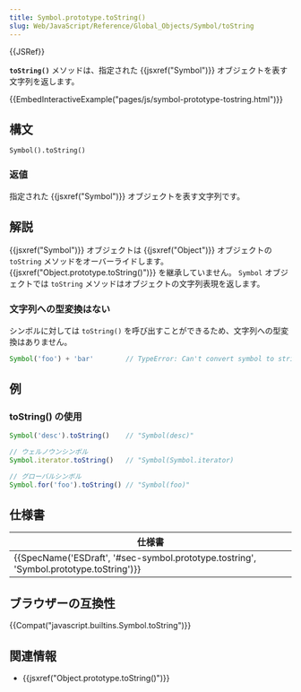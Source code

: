 ```yaml
---
title: Symbol.prototype.toString()
slug: Web/JavaScript/Reference/Global_Objects/Symbol/toString
---
```


{{JSRef}}

**`toString()`** メソッドは、指定された {{jsxref("Symbol")}} オブジェクトを表す文字列を返します。

{{EmbedInteractiveExample("pages/js/symbol-prototype-tostring.html")}}

## 構文

```
Symbol().toString()
```

### 返値

指定された {{jsxref("Symbol")}} オブジェクトを表す文字列です。

## 解説

{{jsxref("Symbol")}} オブジェクトは {{jsxref("Object")}} オブジェクトの `toString` メソッドをオーバーライドします。 {{jsxref("Object.prototype.toString()")}} を継承していません。 `Symbol` オブジェクトでは `toString` メソッドはオブジェクトの文字列表現を返します。

### 文字列への型変換はない

シンボルに対しては `toString()` を呼び出すことができるため、文字列への型変換はありません。

```js
Symbol('foo') + 'bar'        // TypeError: Can't convert symbol to string
```

## 例

### toString() の使用

```js
Symbol('desc').toString()    // "Symbol(desc)"

// ウェルノウンシンボル
Symbol.iterator.toString()   // "Symbol(Symbol.iterator)

// グローバルシンボル
Symbol.for('foo').toString() // "Symbol(foo)"
```

## 仕様書

| 仕様書                                                                                                               |
| -------------------------------------------------------------------------------------------------------------------- |
| {{SpecName('ESDraft', '#sec-symbol.prototype.tostring', 'Symbol.prototype.toString')}} |

## ブラウザーの互換性

{{Compat("javascript.builtins.Symbol.toString")}}

## 関連情報

- {{jsxref("Object.prototype.toString()")}}

